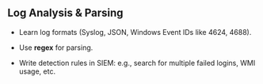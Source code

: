 ## Log Analysis & Parsing

- Learn log formats (Syslog, JSON, Windows Event IDs like 4624, 4688).
    
- Use **regex** for parsing.
    
- Write detection rules in SIEM: e.g., search for multiple failed logins, WMI usage, etc.